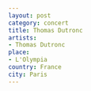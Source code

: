 ```yaml
---
layout: post
category: concert
title: Thomas Dutronc
artists: 
- Thomas Dutronc
place: 
- L'Olympia
country: France
city: Paris
---
```


